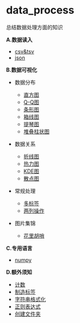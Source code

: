 # data_process
总结数据处理方面的知识

**A.数据读入**

- [csv&tsv](read/csv.md)
- [json](read/json.md)

**B.数据可视化**

- 数据分布

  - [直方图](dis/hist.md)
  - [Q-Q图](dis/qq.md)
  - [条形图](dis/strip.md)
  - [箱线图](dis/box.md)
  - [提琴图](dis/violin.md)
  - [堆叠柱状图](dis/stack_hist.md)

- 数据关系

  - [折线图](relation/line.md)
  - [热力图](relation/heatmap.md)
  - [KDE图](relation/kde.md)
  - [散点图](relation/scatter.md)

- 常规处理
  - [多标签](common/two_labels.md)
  - [两列操作](common/two_columns.md)

- 图片集锦
  - [花里胡哨](pho.md)

**C.专用语言**
- [numpy](languages/numpy.md)

**D.额外须知**

- [计数](Count/count.md)
- [制造标签](extra/labels.md)
- [字符串格式化](extra/format.md)
- [正则表达式](extra/re.md)
- [创建文件夹](store/folder.md)